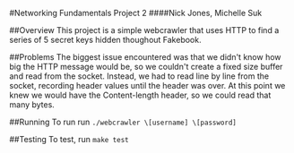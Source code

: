 #Networking Fundamentals Project 2
####Nick Jones, Michelle Suk

##Overview
This project is a simple webcrawler that uses HTTP to find a series of
5 secret keys hidden thoughout Fakebook.

##Problems
The biggest issue encountered was that we didn't know
how big the HTTP message would be, so we couldn't create a
fixed size buffer and read from the socket.  Instead, we
had to read line by line from the socket, recording header
values until the header was over.  At this point we knew
we would have the Content-length header, so we could
read that many bytes.

##Running
To run run `./webcrawler \[username] \[password]`

##Testing
To test, run `make test`
